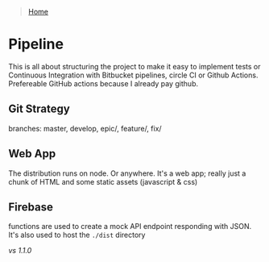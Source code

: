 > [Home](../../README.md) 

# Pipeline
This is all about structuring the project to make it easy to implement tests or Continuous Integration with Bitbucket pipelines, circle CI or Github Actions. Prefereable GitHub actions because I already pay github.

## Git Strategy
branches: master, develop, epic/, feature/, fix/

## Web App
The distribution runs on node. Or anywhere. It's a web app; really just a chunk of HTML and some static assets (javascript & css)

## Firebase
functions are used to create a mock API endpoint responding with JSON. It's also used to host the `./dist` directory

_vs 1.1.0_
